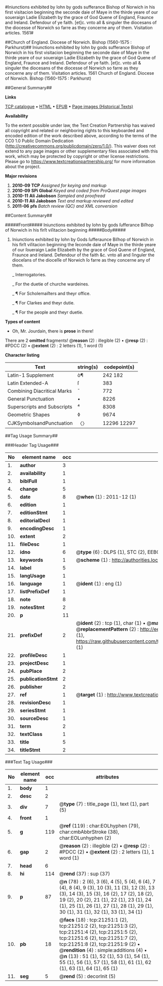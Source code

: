 #Iniunctions exhibited by Iohn by gods sufferance Bishop of Norwich in his first visitacion beginning the seconde daie of Maye in the thirde yeare of our soueraign Ladie Elizabeth by the grace of God Quene of England, Fraunce and Ireland. Defendour of ye faith. [et]c. vnto all & singuler the diocesans of the diocesse of Norwich so farre as they concerne any of them. Visitation articles. 1561#

##Church of England. Diocese of Norwich. Bishop (1560-1575 : Parkhurst)##
Iniunctions exhibited by Iohn by gods sufferance Bishop of Norwich in his first visitacion beginning the seconde daie of Maye in the thirde yeare of our soueraign Ladie Elizabeth by the grace of God Quene of England, Fraunce and Ireland. Defendour of ye faith. [et]c. vnto all & singuler the diocesans of the diocesse of Norwich so farre as they concerne any of them.
Visitation articles. 1561
Church of England. Diocese of Norwich. Bishop (1560-1575 : Parkhurst)

##General Summary##

**Links**

[TCP catalogue](http://www.ota.ox.ac.uk/tcp/)  • 
[HTML](http://tei.it.ox.ac.uk/tcp/Texts-HTML/free/A00/A00228.html)  • 
[EPUB](http://tei.it.ox.ac.uk/tcp/Texts-EPUB/free/A00/A00228.epub) • 
[Page images (Historical Texts)](https://historicaltexts.jisc.ac.uk/eebo-99855749e)

**Availability**

To the extent possible under law, the Text Creation Partnership has waived all copyright and related or neighboring rights to this keyboarded and encoded edition of the work described above, according to the terms of the CC0 1.0 Public Domain Dedication (http://creativecommons.org/publicdomain/zero/1.0/). This waiver does not extend to any page images or other supplementary files associated with this work, which may be protected by copyright or other license restrictions. Please go to https://www.textcreationpartnership.org/ for more information about the project.

**Major revisions**

1. __2010-09__ __TCP__ *Assigned for keying and markup*
1. __2010-09__ __SPi Global__ *Keyed and coded from ProQuest page images*
1. __2010-11__ __Ali Jakobson__ *Sampled and proofread*
1. __2010-11__ __Ali Jakobson__ *Text and markup reviewed and edited*
1. __2011-06__ __pfs__ *Batch review (QC) and XML conversion*

##Content Summary##

#####Front#####
Iniunctions exhibited by Iohn by gods ſufferance Biſhop of Norwich in his firſt viſitacion beginning
#####Body#####

1. Iniunctions exhibited by Iohn by Gods ſufferaunce Biſhop of Norwich in his firſt viſitacion beginning the ſeconde daie of Maye in the thirde yeare of our ſoueraign Ladie Elizabeth by the grace of God Quene of England, Fraunce and Ireland. Defendour of the faith &c. vnto all and ſinguler the dioceſans of the dioceſſe of Norwich ſo farre as they concerne any of them.

    _ Interrogatories.

    _ For the duetie of churche wardeines.

    _ ¶ For Scholemaiſters and theyr office.

    _ ¶ For Clarkes and theyr dutie.

    _ ¶ For the people and theyr duetie.

**Types of content**

  * Oh, Mr. Jourdain, there is **prose** in there!

There are 2 **omitted** fragments! 
 @__reason__ (2) : illegible (2)  •  @__resp__ (2) : #PDCC (2)  •  @__extent__ (2) : 2 letters (1), 1 word (1)

**Character listing**


|Text|string(s)|codepoint(s)|
|---|---|---|
|Latin-1 Supplement|ò¶|242 182|
|Latin Extended-A|ſ|383|
|Combining             Diacritical Marks|̄|772|
|General Punctuation|•|8226|
|Superscripts             and Subscripts|⁴|8308|
|Geometric Shapes|◊|9674|
|CJKSymbolsandPunctuation|〈〉|12296 12297|

##Tag Usage Summary##

###Header Tag Usage###

|No|element name|occ|attributes|
|---|---|---|---|
|1.|__author__|3||
|2.|__availability__|1||
|3.|__biblFull__|1||
|4.|__change__|5||
|5.|__date__|8| @__when__ (1) : 2011-12 (1)|
|6.|__edition__|1||
|7.|__editionStmt__|1||
|8.|__editorialDecl__|1||
|9.|__encodingDesc__|1||
|10.|__extent__|2||
|11.|__fileDesc__|1||
|12.|__idno__|6| @__type__ (6) : DLPS (1), STC (2), EEBO-CITATION (1), PROQUEST (1), VID (1)|
|13.|__keywords__|1| @__scheme__ (1) : http://authorities.loc.gov/ (1)|
|14.|__label__|5||
|15.|__langUsage__|1||
|16.|__language__|1| @__ident__ (1) : eng (1)|
|17.|__listPrefixDef__|1||
|18.|__note__|8||
|19.|__notesStmt__|2||
|20.|__p__|11||
|21.|__prefixDef__|2| @__ident__ (2) : tcp (1), char (1)  •  @__matchPattern__ (2) : ([0-9\-]+):([0-9IVX]+) (1), (.+) (1)  •  @__replacementPattern__ (2) : http://eebo.chadwyck.com/downloadtiff?vid=$1&page=$2 (1), https://raw.githubusercontent.com/textcreationpartnership/Texts/master/tcpchars.xml#$1 (1)|
|22.|__profileDesc__|1||
|23.|__projectDesc__|1||
|24.|__pubPlace__|2||
|25.|__publicationStmt__|2||
|26.|__publisher__|2||
|27.|__ref__|1| @__target__ (1) : http://www.textcreationpartnership.org/docs/. (1)|
|28.|__revisionDesc__|1||
|29.|__seriesStmt__|1||
|30.|__sourceDesc__|1||
|31.|__term__|2||
|32.|__textClass__|1||
|33.|__title__|5||
|34.|__titleStmt__|2||


###Text Tag Usage###

|No|element name|occ|attributes|
|---|---|---|---|
|1.|__body__|1||
|2.|__desc__|2||
|3.|__div__|7| @__type__ (7) : title_page (1), text (1), part (5)|
|4.|__front__|1||
|5.|__g__|119| @__ref__ (119) : char:EOLhyphen (79), char:cmbAbbrStroke (38), char:EOLunhyphen (2)|
|6.|__gap__|2| @__reason__ (2) : illegible (2)  •  @__resp__ (2) : #PDCC (2)  •  @__extent__ (2) : 2 letters (1), 1 word (1)|
|7.|__head__|6||
|8.|__hi__|114| @__rend__ (37) : sup (37)|
|9.|__p__|87| @__n__ (78) : 2 (6), 3 (6), 4 (5), 5 (4), 6 (4), 7 (4), 8 (4), 9 (3), 10 (3), 11 (3), 12 (3), 13 (3), 14 (3), 15 (3), 16 (2), 17 (2), 18 (2), 19 (2), 20 (2), 21 (1), 22 (1), 23 (1), 24 (1), 25 (1), 26 (1), 27 (1), 28 (1), 29 (1), 30 (1), 31 (1), 32 (1), 33 (1), 34 (1)|
|10.|__pb__|18| @__facs__ (18) : tcp:21251:1 (2), tcp:21251:2 (2), tcp:21251:3 (2), tcp:21251:4 (2), tcp:21251:5 (2), tcp:21251:6 (2), tcp:21251:7 (2), tcp:21251:8 (2), tcp:21251:9 (2)  •  @__rendition__ (4) : simple:additions (4)  •  @__n__ (13) : 51 (1), 52 (1), 53 (1), 54 (1), 55 (1), 56 (1), 57 (1), 58 (1), 61 (1), 62 (1), 63 (1), 64 (1), 65 (1)|
|11.|__seg__|5| @__rend__ (5) : decorInit (5)|
